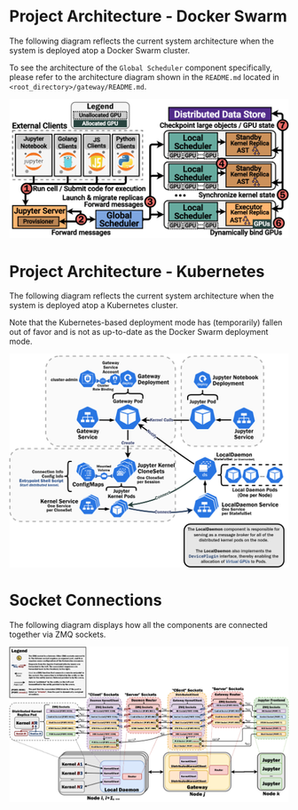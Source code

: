 # Project Architecture - Docker Swarm

The following diagram reflects the current system architecture when the system is deployed atop a Docker Swarm cluster.

To see the architecture of the `Global Scheduler` component specifically, please refer to the architecture diagram 
shown in the `README.md` located in `<root_directory>/gateway/README.md`.

![Docker Swarm System Architecture Diagram](docker_swarm_arch.png)

# Project Architecture - Kubernetes

The following diagram reflects the current system architecture when the system is deployed atop a Kubernetes cluster.

Note that the Kubernetes-based deployment mode has (temporarily) fallen out of favor and is not as up-to-date as the
Docker Swarm deployment mode.

![Kubernetes System Architecture Diagram](k8s_arch.png)

# Socket Connections

The following diagram displays how all the components are connected together via ZMQ sockets.

![Socket Connection Diagram](socket_connections.png)